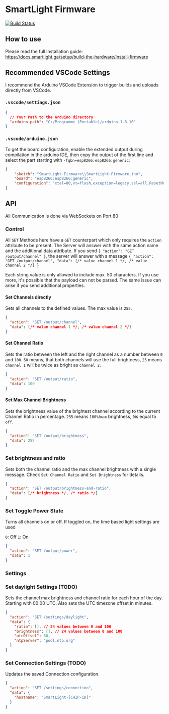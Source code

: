 # SmartLight Firmware

[![Build Status](https://travis-ci.com/adrianjost/SmartLight-Firmware.svg?branch=master)](https://travis-ci.com/adrianjost/SmartLight-Firmware)

## How to use

Please read the full installation guide:
https://docs.smartlight.ga/setup/build-the-hardware/install-firmware

## Recommended VSCode Settings

I recommend the Arduino VSCode Extension to trigger builds and uploads directly from VSCode.

### `.vscode/settings.json`

```json
{
  // Your Path to the Arduino directory
  "arduino.path": "C:/Programme (Portable)/arduino-1.8.10"
}
```

### `.vscode/arduino.json`

To get the board configuration, enable the extended output during compilation in the arduino IDE, then copy the output of the first line and select the part starting with `-fqbn=esp8266:esp8266:generic:`

```json
{
    "sketch": "SmartLight-Firmware\\SmartLight-Firmware.ino",
    "board": "esp8266:esp8266:generic",
    "configuration": "xtal=80,vt=flash,exception=legacy,ssl=all,ResetMethod=nodemcu,CrystalFreq=26,FlashFreq=40,FlashMode=dout,eesz=1M128,led=1,sdk=nonosdk_191024,ip=lm2f,dbg=Disabled,lvl=None____,wipe=none,baud=115200"
}
```

## API

All Communication is done via WebSockets on Port 80

### Control

All `SET` Methods here have a `GET` counterpart which only requires the `action` attribute to be present. The Server will answer with the same action name and the additional data attribute.
If you send `{ "action": "GET /output/channel" }`, the server will answer with a message `{ "action": "GET /output/channel", "data": [/* value channel 1 */, /* value channel 2 */] }`

Each string value is only allowed to include max. 50 characters. If you use more, it's possible that the payload can not be parsed. The same issue can arise if you send additional properties.

#### Set Channels directly

Sets all channels to the defined values. The max value is `255`.

```json
{
  "action": "SET /output/channel",
  "data": [/* value channel 1 */, /* value channel 2 */]
}
```

#### Set Channel Ratio

Sets the ratio between the left and the right channel as a number between `0` and `100`. `50` means, that both channels will use the full brightness, `25` means `channel 1` will be twice as bright as `channel 2`.

```json
{
  "action": "SET /output/ratio",
  "data": 100
}
```

#### Set Max Channel Brightness

Sets the brightness value of the brightest channel according to the current Channel Ratio in percentage. `255` means `100%`/`max` brightness, `0`is equal to `off`.

```json
{
  "action": "SET /output/brightness",
  "data": 255
}
```

### Set brightness and ratio

Sets both the channel ratio and the max channel brightness with a single message.
Check `Set Channel Ratio` and `Set Brightness` for details.

```json
{
  "action": "SET /output/brightness-and-ratio",
  "data": [/* brightness */, /* ratio */]
}
```

### Set Toggle Power State

Turns all channels on or off. If toggled on, the time based light settings are used

`0`: Off
`1`: On

```json
{
  "action": "SET /output/power",
  "data": 1
}
```

### Settings

### Set daylight Settings (TODO)

Sets the channel max brightness and channel ratio for each hour of the day. Starting with 00:00 UTC.
Also sets the UTC timezone offset in minutes.

```json
{
  "action": "SET /settings/daylight",
  "data": {
    "ratio": [], // 24 values between 0 and 100
    "brightness": [], // 24 values between 0 and 100
    "utcOffset": 60,
    "ntpServer": "pool.ntp.org"
  }
}
```

### Set Connection Settings (TODO)

Updates the saved Connection configuration.

```json
{
  "action": "SET /settings/connection",
  "data": {
    "hostname": "SmartLight-[CHIP-ID]"
  }
}
```
